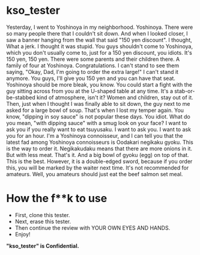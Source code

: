 # kso_tester

Yesterday, I went to Yoshinoya in my neighborhood. Yoshinoya.
There were so many people there that I couldn't sit down.
And when I looked closer, I saw a banner hanging from the wall that said "150 yen discount".
I thought, What a jerk. I thought it was stupid.
You guys shouldn't come to Yoshinoya, which you don't usually come to, just for a 150 yen discount, you idiots.
It's 150 yen, 150 yen.
There were some parents and their children there. A family of four at Yoshinoya. Congratulations.
I can't stand to see them saying, "Okay, Dad, I'm going to order the extra large!" I can't stand it anymore.
You guys, I'll give you 150 yen and you can have that seat.
Yoshinoya should be more bleak, you know.
You could start a fight with the guy sitting across from you at the U-shaped table at any time.
It's a stab-or-be-stabbed kind of atmosphere, isn't it? Women and children, stay out of it.
Then, just when I thought I was finally able to sit down, the guy next to me asked for a large bowl of soup.
That's when I lost my temper again.
You know, "dipping in soy sauce" is not popular these days. You idiot.
What do you mean, "with dipping sauce" with a smug look on your face?
I want to ask you if you really want to eat tsuyusaku. I want to ask you. I want to ask you for an hour.
I'm a Yoshinoya connoisseur, and I can tell you that the latest fad among Yoshinoya connoisseurs is
Oodakari negikaku gyoku. This is the way to order it.
Negikakudaku means that there are more onions in it. But with less meat. That's it.
And a big bowl of gyoku (egg) on top of that. This is the best.
However, it is a double-edged sword, because if you order this, you will be marked by the waiter next time.
It's not recommended for amateurs.
Well, you amateurs should just eat the beef salmon set meal.

# How the f**k to use

- First, clone this tester.
- Next, erase this tester.
- Then continue the review with YOUR OWN EYES AND HANDS.
- Enjoy!

**"kso_tester" is Confidential.**
